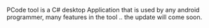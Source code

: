PCode tool is a C# desktop Application that is used by any android programmer, 
many features in the tool .. the update will come soon.

